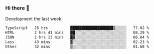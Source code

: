 ### Hi there 👋

Development the last week:
<!--START_SECTION:waka-->

```txt
TypeScript   25 hrs          ███████████████████▒░░░░░   77.02 %
HTML         2 hrs 41 mins   ██░░░░░░░░░░░░░░░░░░░░░░░   08.29 %
JSON         2 hrs 13 mins   █▓░░░░░░░░░░░░░░░░░░░░░░░   06.84 %
Less         43 mins         ▓░░░░░░░░░░░░░░░░░░░░░░░░   02.23 %
Other        32 mins         ▒░░░░░░░░░░░░░░░░░░░░░░░░   01.68 %
```

<!--END_SECTION:waka-->

<!--
**JASONPANGGO/jasonpanggo** is a ✨ _special_ ✨ repository because its `README.md` (this file) appears on your GitHub profile.

Here are some ideas to get you started:

- 🔭 I’m currently working on ...
- 🌱 I’m currently learning ...
- 👯 I’m looking to collaborate on ...
- 🤔 I’m looking for help with ...
- 💬 Ask me about ...
- 📫 How to reach me: ...
- 😄 Pronouns: ...
- ⚡ Fun fact: ...
-->
